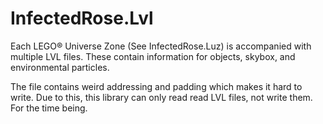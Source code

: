 # InfectedRose.Lvl
Each LEGO® Universe Zone (See InfectedRose.Luz) is accompanied with multiple LVL files.
These contain information for objects, skybox, and environmental particles.

The file contains weird addressing and padding which makes it hard to write. Due to this, 
this library can only read read LVL files, not write them. For the time being.